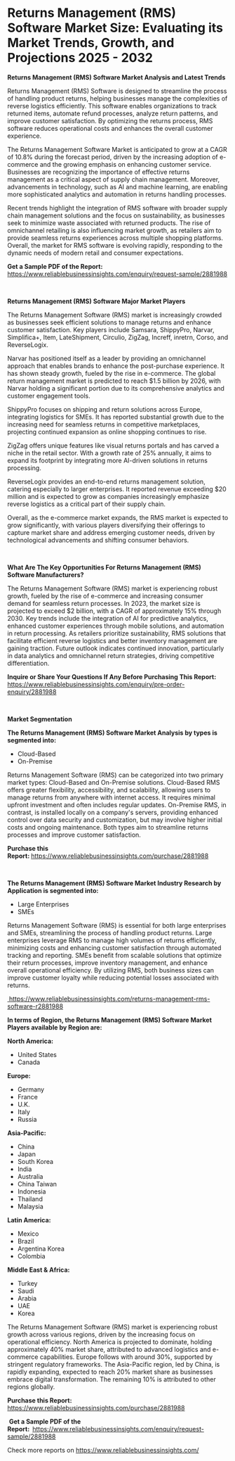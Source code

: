 <p><h1>Returns Management (RMS) Software Market Size: Evaluating its Market Trends, Growth, and Projections 2025 - 2032</h1></p><p><strong>Returns Management (RMS) Software Market Analysis and Latest Trends</strong></p>
<p><p>Returns Management (RMS) Software is designed to streamline the process of handling product returns, helping businesses manage the complexities of reverse logistics efficiently. This software enables organizations to track returned items, automate refund processes, analyze return patterns, and improve customer satisfaction. By optimizing the returns process, RMS software reduces operational costs and enhances the overall customer experience.</p><p>The Returns Management Software Market is anticipated to grow at a CAGR of 10.8% during the forecast period, driven by the increasing adoption of e-commerce and the growing emphasis on enhancing customer service. Businesses are recognizing the importance of effective returns management as a critical aspect of supply chain management. Moreover, advancements in technology, such as AI and machine learning, are enabling more sophisticated analytics and automation in returns handling processes. </p><p>Recent trends highlight the integration of RMS software with broader supply chain management solutions and the focus on sustainability, as businesses seek to minimize waste associated with returned products. The rise of omnichannel retailing is also influencing market growth, as retailers aim to provide seamless returns experiences across multiple shopping platforms. Overall, the market for RMS software is evolving rapidly, responding to the dynamic needs of modern retail and consumer expectations.</p></p>
<p><strong>Get a Sample PDF of the Report:&nbsp;</strong> <a href="https://www.reliablebusinessinsights.com/enquiry/request-sample/2881988?utm_campaign=3128&utm_medium=2&utm_source=Github&utm_content=ia&utm_term=12032025&utm_id=returns-management-rms-software">https://www.reliablebusinessinsights.com/enquiry/request-sample/2881988</a></p>
<p>&nbsp;</p>
<p><strong>Returns Management (RMS) Software Major Market Players</strong></p>
<p><p>The Returns Management Software (RMS) market is increasingly crowded as businesses seek efficient solutions to manage returns and enhance customer satisfaction. Key players include Samsara, ShippyPro, Narvar, Simplifica+, Item, LateShipment, Circulio, ZigZag, Increff, inretrn, Corso, and ReverseLogix.</p><p>Narvar has positioned itself as a leader by providing an omnichannel approach that enables brands to enhance the post-purchase experience. It has shown steady growth, fueled by the rise in e-commerce. The global return management market is predicted to reach $1.5 billion by 2026, with Narvar holding a significant portion due to its comprehensive analytics and customer engagement tools.</p><p>ShippyPro focuses on shipping and return solutions across Europe, integrating logistics for SMEs. It has reported substantial growth due to the increasing need for seamless returns in competitive marketplaces, projecting continued expansion as online shopping continues to rise.</p><p>ZigZag offers unique features like visual returns portals and has carved a niche in the retail sector. With a growth rate of 25% annually, it aims to expand its footprint by integrating more AI-driven solutions in returns processing.</p><p>ReverseLogix provides an end-to-end returns management solution, catering especially to larger enterprises. It reported revenue exceeding $20 million and is expected to grow as companies increasingly emphasize reverse logistics as a critical part of their supply chain.</p><p>Overall, as the e-commerce market expands, the RMS market is expected to grow significantly, with various players diversifying their offerings to capture market share and address emerging customer needs, driven by technological advancements and shifting consumer behaviors.</p></p>
<p>&nbsp;</p>
<p><strong>What Are The Key Opportunities For Returns Management (RMS) Software Manufacturers?</strong></p>
<p><p>The Returns Management Software (RMS) market is experiencing robust growth, fueled by the rise of e-commerce and increasing consumer demand for seamless return processes. In 2023, the market size is projected to exceed $2 billion, with a CAGR of approximately 15% through 2030. Key trends include the integration of AI for predictive analytics, enhanced customer experiences through mobile solutions, and automation in return processing. As retailers prioritize sustainability, RMS solutions that facilitate efficient reverse logistics and better inventory management are gaining traction. Future outlook indicates continued innovation, particularly in data analytics and omnichannel return strategies, driving competitive differentiation.</p></p>
<p><strong>Inquire or Share Your Questions If Any Before Purchasing This Report:</strong> <a href="https://www.reliablebusinessinsights.com/enquiry/pre-order-enquiry/2881988?utm_campaign=3128&utm_medium=2&utm_source=Github&utm_content=ia&utm_term=12032025&utm_id=returns-management-rms-software">https://www.reliablebusinessinsights.com/enquiry/pre-order-enquiry/2881988</a></p>
<p>&nbsp;</p>
<p><strong>Market Segmentation</strong></p>
<p><strong>The Returns Management (RMS) Software Market Analysis by types is segmented into:</strong></p>
<p><ul><li>Cloud-Based</li><li>On-Premise</li></ul></p>
<p><p>Returns Management Software (RMS) can be categorized into two primary market types: Cloud-Based and On-Premise solutions. Cloud-Based RMS offers greater flexibility, accessibility, and scalability, allowing users to manage returns from anywhere with internet access. It requires minimal upfront investment and often includes regular updates. On-Premise RMS, in contrast, is installed locally on a company's servers, providing enhanced control over data security and customization, but may involve higher initial costs and ongoing maintenance. Both types aim to streamline returns processes and improve customer satisfaction.</p></p>
<p><strong>Purchase this Report:&nbsp;</strong><a href="https://www.reliablebusinessinsights.com/purchase/2881988?utm_campaign=3128&utm_medium=2&utm_source=Github&utm_content=ia&utm_term=12032025&utm_id=returns-management-rms-software">https://www.reliablebusinessinsights.com/purchase/2881988</a></p>
<p>&nbsp;</p>
<p><strong>The Returns Management (RMS) Software Market Industry Research by Application is segmented into:</strong></p>
<p><ul><li>Large Enterprises</li><li>SMEs</li></ul></p>
<p><p>Returns Management Software (RMS) is essential for both large enterprises and SMEs, streamlining the process of handling product returns. Large enterprises leverage RMS to manage high volumes of returns efficiently, minimizing costs and enhancing customer satisfaction through automated tracking and reporting. SMEs benefit from scalable solutions that optimize their return processes, improve inventory management, and enhance overall operational efficiency. By utilizing RMS, both business sizes can improve customer loyalty while reducing potential losses associated with returns.</p></p>
<p><a href="https://www.reliablebusinessinsights.com/returns-management-rms-software-r2881988?utm_campaign=3128&utm_medium=2&utm_source=Github&utm_content=ia&utm_term=12032025&utm_id=returns-management-rms-software">&nbsp;https://www.reliablebusinessinsights.com/returns-management-rms-software-r2881988</a></p>
<p><strong>In terms of Region, the Returns Management (RMS) Software Market Players available by Region are:</strong></p>
<p>
    <p> <strong> North America: </strong>
        <ul>
            <li>United States</li>
            <li>Canada</li>
        </ul>
        </p> 
    <p> <strong> Europe: </strong>
        <ul>
            <li>Germany</li>
            <li>France</li>
            <li>U.K.</li>
            <li>Italy</li>
            <li>Russia</li>
        </ul>
        </p> 
    <p> <strong> Asia-Pacific: </strong>
        <ul>
            <li>China</li>
            <li>Japan</li>
            <li>South Korea</li>
            <li>India</li>
            <li>Australia</li>
            <li>China Taiwan</li>
            <li>Indonesia</li>
            <li>Thailand</li>
            <li>Malaysia</li>
        </ul>
        </p> 
    <p> <strong> Latin America: </strong>
        <ul>
            <li>Mexico</li>
            <li>Brazil</li>
            <li>Argentina Korea</li>
            <li>Colombia</li>
        </ul>
        </p> 
    <p> <strong> Middle East & Africa: </strong>
        <ul>
            <li>Turkey</li>
            <li>Saudi</li>
            <li>Arabia</li>
            <li>UAE</li>
            <li>Korea</li>
        </ul>
    </p>
    </p>
<p><p>The Returns Management Software (RMS) market is experiencing robust growth across various regions, driven by the increasing focus on operational efficiency. North America is projected to dominate, holding approximately 40% market share, attributed to advanced logistics and e-commerce capabilities. Europe follows with around 30%, supported by stringent regulatory frameworks. The Asia-Pacific region, led by China, is rapidly expanding, expected to reach 20% market share as businesses embrace digital transformation. The remaining 10% is attributed to other regions globally.</p></p>
<p><strong>Purchase this Report: </strong><a href="https://www.reliablebusinessinsights.com/purchase/2881988?utm_campaign=3128&utm_medium=2&utm_source=Github&utm_content=ia&utm_term=12032025&utm_id=returns-management-rms-software">https://www.reliablebusinessinsights.com/purchase/2881988</a></p>
<p>&nbsp;<strong>Get a Sample PDF of the Report:&nbsp;&nbsp;</strong><a href="https://www.reliablebusinessinsights.com/enquiry/request-sample/2881988?utm_campaign=3128&utm_medium=2&utm_source=Github&utm_content=ia&utm_term=12032025&utm_id=returns-management-rms-software">https://www.reliablebusinessinsights.com/enquiry/request-sample/2881988</a></p>
<p><strong></strong></p>
<p>Check more reports on <a href="https://www.reliablebusinessinsights.com/?utm_campaign=3128&utm_medium=2&utm_source=Github&utm_content=ia&utm_term=12032025&utm_id=returns-management-rms-software">https://www.reliablebusinessinsights.com/</a></p>